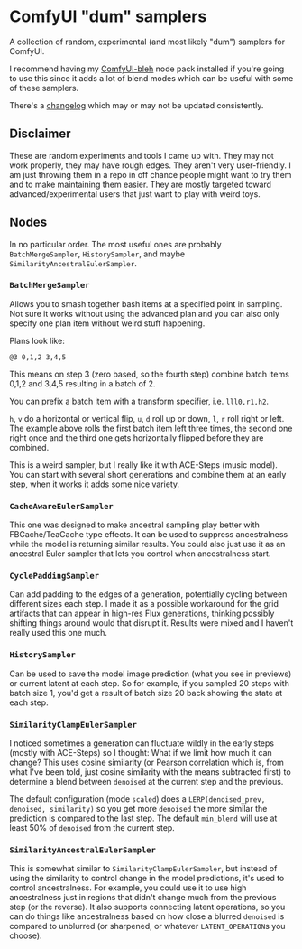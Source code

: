 # ComfyUI "dum" samplers

A collection of random, experimental (and most likely "dum") samplers for ComfyUI.

I recommend having my [ComfyUI-bleh](https://github.com/blepping/ComfyUI-bleh) node pack installed
if you're going to use this since it adds a lot of blend modes which can be useful with some of
these samplers.

There's a [changelog](changelog.md) which may or may not be updated consistently.

## Disclaimer

These are random experiments and tools I came up with. They may not work properly, they may
have rough edges. They aren't very user-friendly. I am just throwing them in a repo in off chance
people might want to try them and to make maintaining them easier. They are mostly targeted toward
advanced/experimental users that just want to play with weird toys.

## Nodes

In no particular order. The most useful ones are probably `BatchMergeSampler`,
`HistorySampler`, and maybe `SimilarityAncestralEulerSampler`.

### `BatchMergeSampler`

Allows you to smash together bash items at a specified point in sampling. Not sure it works
without using the advanced plan and you can also only specify one plan item without weird
stuff happening.

Plans look like:

```plaintext
@3 0,1,2 3,4,5
```

This means on step 3 (zero based, so the fourth step) combine batch items 0,1,2 and 3,4,5
resulting in a batch of 2.

You can prefix a batch item with a transform specifier, i.e. `lll0,r1,h2`.

`h`, `v` do a horizontal or vertical flip, `u`, `d` roll up or down, `l`, `r` roll right or left.
The example above rolls the first batch item left three times, the second one right once and
the third one gets horizontally flipped before they are combined.

This is a weird sampler, but I really like it with ACE-Steps (music model). You can start with several
short generations and combine them at an early step, when it works it adds some nice variety.


### `CacheAwareEulerSampler`

This one was designed to make ancestral sampling play better with FBCache/TeaCache type effects.
It can be used to suppress ancestralness while the model is returning similar results. You could
also just use it as an ancestral Euler sampler that lets you control when ancestralness start.


### `CyclePaddingSampler`

Can add padding to the edges of a generation, potentially cycling between different sizes
each step. I made it as a possible workaround for the grid artifacts that can appear in high-res
Flux generations, thinking possibly shifting things around would that disrupt it. Results were
mixed and I haven't really used this one much.

### `HistorySampler`

Can be used to save the model image prediction (what you see in previews) or current latent
at each step. So for example, if you sampled 20 steps with batch size 1, you'd get a result of
batch size 20 back showing the state at each step.

### `SimilarityClampEulerSampler`

I noticed sometimes a generation can fluctuate wildly in the early steps (mostly with ACE-Steps)
so I thought: What if we limit how much it can change? This uses cosine similarity (or Pearson correlation
which is, from what I've been told, just cosine similarity with the means subtracted first) to determine
a blend between `denoised` at the current step and the previous.

The default configuration (mode `scaled`) does a `LERP(denoised_prev, denoised, similarity)` so you get
more `denoised` the more similar the prediction is compared to the last step. The default `min_blend`
will use at least 50% of `denoised` from the current step.

### `SimilarityAncestralEulerSampler`

This is somewhat similar to `SimilarityClampEulerSampler`, but instead of using the similarity to control
change in the model predictions, it's used to control ancestralness. For example, you could use it to
use high ancestralness just in regions that didn't change much from the previous step (or the reverse).
It also supports connecting latent operations, so you can do things like ancestralness based on how
close a blurred `denoised` is compared to unblurred (or sharpened, or whatever `LATENT_OPERATION`s you
choose).

